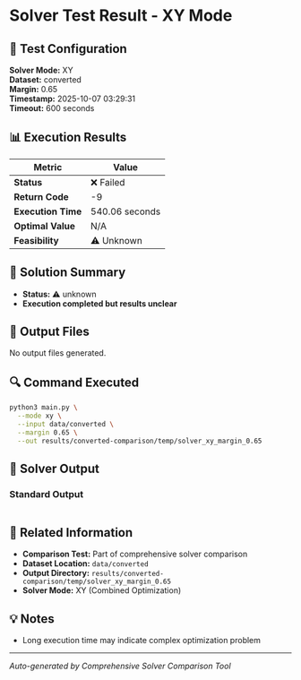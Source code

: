 # Solver Test Result - XY Mode

## 🔧 Test Configuration

**Solver Mode:** XY  
**Dataset:** converted  
**Margin:** 0.65  
**Timestamp:** 2025-10-07 03:29:31  
**Timeout:** 600 seconds  

## 📊 Execution Results

| Metric | Value |
|--------|-------|
| **Status** | ❌ Failed |
| **Return Code** | -9 |
| **Execution Time** | 540.06 seconds |
| **Optimal Value** | N/A |
| **Feasibility** | ⚠️ Unknown |

## 🎯 Solution Summary

- **Status:** ⚠️ unknown
- **Execution completed but results unclear**


## 📁 Output Files

No output files generated.


## 🔍 Command Executed

```bash
python3 main.py \
  --mode xy \
  --input data/converted \
  --margin 0.65 \
  --out results/converted-comparison/temp/solver_xy_margin_0.65
```

## 📝 Solver Output

### Standard Output
```

```

## 🔗 Related Information

- **Comparison Test:** Part of comprehensive solver comparison
- **Dataset Location:** `data/converted`
- **Output Directory:** `results/converted-comparison/temp/solver_xy_margin_0.65`
- **Solver Mode:** XY (Combined Optimization)

## 💡 Notes

- Long execution time may indicate complex optimization problem

---

*Auto-generated by Comprehensive Solver Comparison Tool*